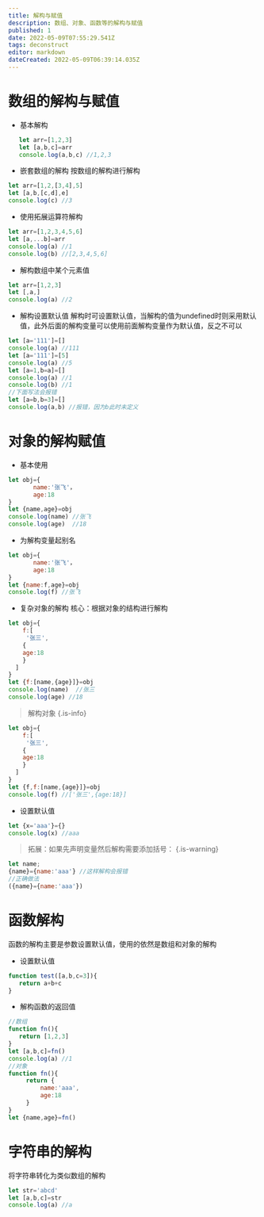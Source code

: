 ```yaml
---
title: 解构与赋值
description: 数组、对象、函数等的解构与赋值
published: 1
date: 2022-05-09T07:55:29.541Z
tags: deconstruct
editor: markdown
dateCreated: 2022-05-09T06:39:14.035Z
---
```


# 数组的解构与赋值
+ 基本解构
``` js
   let arr=[1,2,3]
   let [a,b,c]=arr
   console.log(a,b,c) //1,2,3
```
+ 嵌套数组的解构
按数组的解构进行解构
``` js
let arr=[1,2,[3,4],5]
let [a,b,[c,d],e]
console.log(c) //3
```
+ 使用拓展运算符解构
``` js
let arr=[1,2,3,4,5,6]
let [a,...b]=arr
console.log(a) //1
console.log(b) //[2,3,4,5,6]
```
+ 解构数组中某个元素值
``` js
let arr=[1,2,3]
let [,a,]
console.log(a) //2
```
+ 解构设置默认值
解构时可设置默认值，当解构的值为undefined时则采用默认值，此外后面的解构变量可以使用前面解构变量作为默认值，反之不可以
``` js
let [a='111']=[]
console.log(a) //111
let [a='111']=[5]
console.log(a) //5
let [a=1,b=a]=[]
console.log(a) //1
console.log(b) //1
//下面写法会报错
let [a=b,b=3]=[]
console.log(a,b) //报错，因为b此时未定义
```
# 对象的解构赋值
+ 基本使用
``` js
let obj={
       name:'张飞'，
       age:18
}
let {name,age}=obj
console.log(name) //张飞
console.log(age)  //18
```
+ 为解构变量起别名
``` js
let obj={
       name:'张飞'，
       age:18
}
let {name:f,age}=obj
console.log(f) //张飞
```
+ 复杂对象的解构
核心：根据对象的结构进行解构
``` js
let obj={
    f:[
     '张三',
    {
    age:18
    }
  ]
}
let {f:[name,{age}]}=obj
console.log(name)  //张三
console.log(age) //18
```
> 解构对象
{.is-info}

``` js
let obj={
    f:[
     '张三',
    {
    age:18
    }
  ]
}
let {f,f:[name,{age}]}=obj
console.log(f) //['张三',{age:18}]
```
+ 设置默认值
``` js
let {x='aaa'}={}
console.log(x) //aaa
```
> 拓展：如果先声明变量然后解构需要添加括号：
{.is-warning}

``` js
let name;
{name}={name:'aaa'} //这样解构会报错
//正确做法
({name}={name:'aaa'})
```
# 函数解构
函数的解构主要是参数设置默认值，使用的依然是数组和对象的解构
+ 设置默认值
``` js
function test([a,b,c=3]){
   return a+b+c
}
```
+ 解构函数的返回值
``` js
//数组
function fn(){
   return [1,2,3]
}
let [a,b,c]=fn()
console.log(a) //1
//对象
function fn(){
     return {
         name:'aaa',
         age:18
     }
}
let {name,age}=fn()
```
# 字符串的解构
将字符串转化为类似数组的解构
``` js
let str='abcd'
let [a,b,c]=str
console.log(a) //a
```

